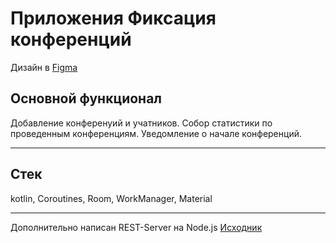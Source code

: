 # Приложения Фиксация конференций
Дизайн в [Figma](https://www.figma.com/file/oBJ5M4d5Wlu0Q79LXcj0Ja/ELSU-CONFERENCE) 
## Основной функционал 
Добавление конференуий и учатников. Собор статистики по проведенным конференциям. 
Уведомление о начале конференций.
***
## Стек
kotlin, Coroutines, Room, WorkManager, Material
*** 
Дополнительно написан REST-Server на Node.js [Исходник](https://github.com/1lio/ELSU-CONF)

